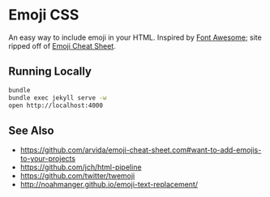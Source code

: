 # Emoji CSS

An easy way to include emoji in your HTML. Inspired by [Font Awesome](http://fortawesome.github.io/Font-Awesome/); site ripped off of [Emoji Cheat Sheet](http://www.emoji-cheat-sheet.com/).

## Running Locally

```bash
bundle
bundle exec jekyll serve -w
open http://localhost:4000
```

## See Also

* https://github.com/arvida/emoji-cheat-sheet.com#want-to-add-emojis-to-your-projects
* https://github.com/jch/html-pipeline
* https://github.com/twitter/twemoji
* http://noahmanger.github.io/emoji-text-replacement/
